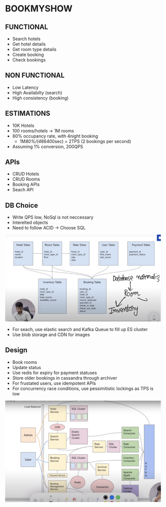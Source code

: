 # BOOKMYSHOW


## FUNCTIONAL
- Search hotels
- Get hotel details
- Get room type details
- Create booking
- Check bookings


## NON FUNCTIONAL
- Low Latency
- High Availabilty (search)
- High consistency (booking)

## ESTIMATIONS

- 10K Hotels
- 100 rooms/hotels -> 1M rooms
- 80% occupancy rate, with 4night booking
    - 1M*80%/(4*86400sec) = 2TPS (2 bookings per second)
- Assuming 1% conversion, 200QPS


## APIs

- CRUD Hotels
- CRUD Rooms
- Booking APIs
- Seach API


## DB Choice
- Write QPS low, NoSql is not neccessary
- Interelted objects
- Need to follow ACID -> Choose SQL

<img src="./Resources/21-1.png">


- For seach, use elastic search and Kafka Queue to fill up ES cluster
- Use blob storage and CDN for images


## Design
- Book rooms
- Update status
- Use redis for expiry for payment statuses
- Store older bookings in cassandra through archiver
- For frustated users, use idempotent APIs
- For concurrency race conditions, use pessimitistic lockings as TPS is low

<img src="./Resources/21-2.png">
